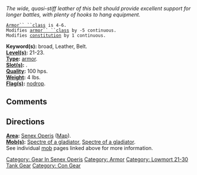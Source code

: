 *The wide, quasi-stiff leather of this belt should provide excellent
support for longer battles, with plenty of hooks to hang equipment.*

[`Armor`` ``class`](Armor_Values.md "wikilink")` is 4-6.`  
`Modifies `[`armor`` ``class`](Armor_Class.md "wikilink")` by -5 continuous.`  
`Modifies `[`constitution`](Constitution.md "wikilink")` by 1 continuous.`

**Keyword(s):** broad, Leather, Belt.  
**[Level(s)](Object_Level.md "wikilink"):** 21-23.  
**[Type](:Category:_Object_Types.md "wikilink"):**
[armor](:Category:_Armor.md "wikilink").  
**[Slot(s)](Object_Slots.md "wikilink"):** <worn about waist>.  
**[Quality](Object_Quality.md "wikilink"):** 100 hps.  
**[Weight](Object_Weight.md "wikilink"):** 4 lbs.  
**[Flag(s)](:Category:_Object_Flags.md "wikilink"):**
[nodrop](NoDrop_Flag.md "wikilink").  

## Comments

## Directions

**[Area](:Category:_Areas.md "wikilink"):** [Senex
Operis](:Category:_Senex_Operis.md "wikilink")
([Map](Senex_Operis_Map.md "wikilink")).  
**[Mob(s)](:Category:_Mobs.md "wikilink"):** [Spectre of a
gladiator](Spectre_Of_A_Gladiator_(Andabata).md "wikilink"), [Spectre of
a gladiator](Spectre_Of_A_Gladiator_(Samnite).md "wikilink").  
See individual [mob](:Category:_Mobs.md "wikilink") pages linked above
for more information.  

[Category: Gear In Senex
Operis](Category:_Gear_In_Senex_Operis "wikilink") [Category:
Armor](Category:_Armor "wikilink") [Category: Lowmort 21-30 Tank
Gear](Category:_Lowmort_21-30_Tank_Gear "wikilink") [Category: Con
Gear](Category:_Con_Gear "wikilink")
